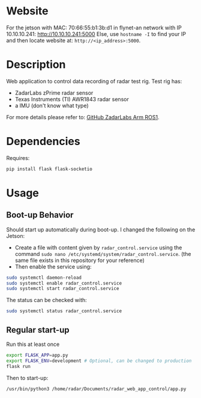 # Website
For the jetson with MAC: 70:66:55:b1:3b:d1 in flynet-an network with IP 10.10.10.241: http://10.10.10.241:5000
Else, use `hostname -I` to find your IP and then locate website at: `http://<ip_address>:5000`.

# Description
Web application to control data recording of radar test rig.
Test rig has:
- ZadarLabs zPrime radar sensor
- Texas Instruments (TI) AWR1843 radar sensor
- a IMU (don't know what type)


For more details please refer to: [GitHub ZadarLabs Arm ROS1](https://github.com/Maexerich/zadarlabs_arm_ros1).

# Dependencies
Requires:
```bash	
pip install flask flask-socketio
```

# Usage
## Boot-up Behavior
Should start up automatically during boot-up.
I changed the following on the Jetson:
- Create a file with content given by `radar_control.service` using the command  `sudo nano /etc/systemd/system/radar_control.service`. (the same file exists in this repository for your reference)
- Then enable the service using:
```bash
sudo systemctl daemon-reload
sudo systemctl enable radar_control.service
sudo systemctl start radar_control.service
```

The status can be checked with:
```bash
sudo systemctl status radar_control.service
```

## Regular start-up
Run this at least once
```bash
export FLASK_APP=app.py
export FLASK_ENV=development # Optional, can be changed to production
flask run
```
Then to start-up:
```bash
/usr/bin/python3 /home/radar/Documents/radar_web_app_control/app.py
```	
